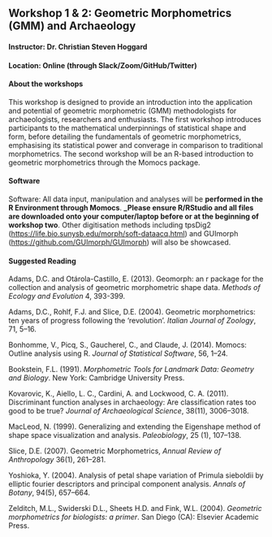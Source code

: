 ## Workshop 1 & 2: Geometric Morphometrics (GMM) and Archaeology
#### Instructor: Dr. Christian Steven Hoggard
#### Location: Online (through Slack/Zoom/GitHub/Twitter)

#### About the workshops

This workshop is designed to provide an introduction into the application and potential of geometric morphometric (GMM) methodologists for archaeologists, researchers and enthusiasts. The first workshop  introduces participants to the mathematical underpinnings of statistical shape and form, before detailing the fundamentals of geometric morphometrics, emphasising its statistical power and converage in comparison to traditional morphometrics. The second workshop will be an R-based introduction to geometric morphometrics through the Momocs package.

#### Software

Software: All data input, manipulation and analyses will be **performed in the R Environment through Momocs**. **_Please ensure R/RStudio and all files are downloaded onto your computer/laptop before or at the beginning of workshop two**. Other digitisation methods including tpsDig2 (https://life.bio.sunysb.edu/morph/soft-dataacq.html) and GUImorph (https://github.com/GUImorph/GUImorph) will also be showcased.


#### Suggested Reading

Adams, D.C. and Otárola-Castillo, E. (2013). Geomorph: an r package for the collection and analysis of geometric morphometric shape data. *Methods of Ecology and Evolution* 4, 393-399. 

Adams, D.C., Rohlf, F.J. and Slice, D.E. (2004). Geometric morphometrics: ten years of progress following the ‘revolution’. *Italian Journal of Zoology*, 71, 5–16. 

Bonhomme, V., Picq, S., Gaucherel, C., and Claude, J. (2014). Momocs: Outline analysis using R. *Journal of
Statistical Software*, 56, 1–24.

Bookstein, F.L. (1991). *Morphometric Tools for Landmark Data: Geometry and Biology*. New York: Cambridge University Press. 

Kovarovic, K., Aiello, L. C., Cardini, A. and Lockwood, C. A. (2011). Discriminant function analyses in
archaeology: Are classification rates too good to be true? *Journal of Archaeological Science*, 38(11),
3006–3018.

MacLeod, N. (1999). Generalizing and extending the Eigenshape method of shape space visualization and
analysis. *Paleobiology*, 25 (1), 107–138.

Slice, D.E. (2007). Geometric Morphometrics, *Annual Review of Anthropology* 36(1), 261–281.  

Yoshioka, Y. (2004). Analysis of petal shape variation of Primula sieboldii by elliptic fourier descriptors and
principal component analysis. *Annals of Botany*, 94(5), 657–664.

Zelditch, M.L., Swiderski D.L., Sheets H.D. and Fink, W.L. (2004). *Geometric morphometrics for biologists: a primer*. San Diego (CA): Elsevier Academic Press.


